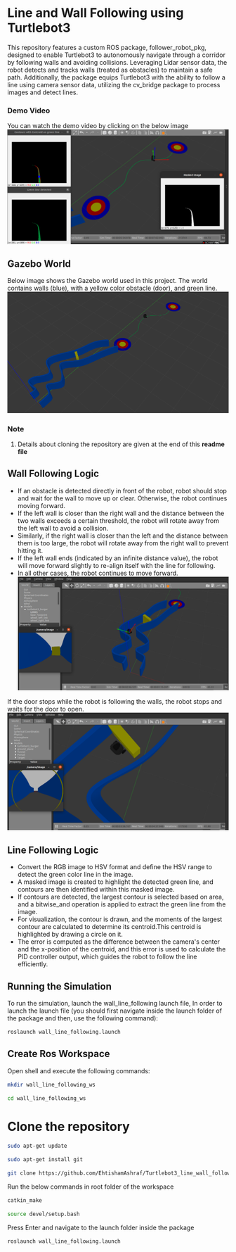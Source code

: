 # Line and Wall Following using Turtlebot3
This repository features a custom ROS package, follower_robot_pkg, designed to enable Turtlebot3 to autonomously navigate through a corridor by following walls and avoiding collisions. Leveraging Lidar sensor data, the robot detects and tracks walls (treated as obstacles) to maintain a safe path. Additionally, the package equips Turtlebot3 with the ability to follow a line using camera sensor data, utilizing the cv_bridge package to process images and detect lines.

### Demo Video
You can watch the demo video by clicking on the below image
[![Watch the video](https://github.com/EhtishamAshraf/Turtlebot3_line_wall_following/blob/main/Images/2.png)](https://www.youtube.com/watch?v=d6_b9ii4WU4&t=2s)

## Gazebo World
Below image shows the Gazebo world used in this project. The world contains walls (blue), with a yellow color obstacle (door), and green line.
![Gazebo World](https://github.com/EhtishamAshraf/Turtlebot3_line_wall_following/blob/main/Images/1.png)

### Note 
1.  Details about cloning the repository are given at the end of this **readme file**

## Wall Following Logic
- If an obstacle is detected directly in front of the robot, robot should stop and wait for the wall to move up or clear. Otherwise, the robot 
  continues moving forward. 
- If the left wall is closer than the right wall and the distance between the two walls exceeds a certain threshold, the robot will rotate away 
  from the left wall to avoid a collision. 
- Similarly, if the right wall is closer than the left and the distance between them is too large, the robot will rotate away from the right 
  wall to prevent hitting it. 
- If the left wall ends (indicated by an infinite distance value), the robot will move forward slightly to re-align itself with the line for 
  following. 
- In all other cases, the robot continues to move forward.
![Wall Following](https://github.com/EhtishamAshraf/Turtlebot3_line_wall_following/blob/main/Images/3.png)

If the door stops while the robot is following the walls, the robot stops and waits for the door to open.
![Door Closed](https://github.com/EhtishamAshraf/Turtlebot3_line_wall_following/blob/main/Images/4.png)

## Line Following Logic
- Convert the RGB image to HSV format and define the HSV range to detect the green color line in the image. 
- A masked image is created to highlight the detected green line, and contours are then identified within this masked image.
- If contours are detected, the largest contour is selected based on area, and a bitwise_and operation is applied to extract the green line from 
  the image.
- For visualization, the contour is drawn, and the moments of the largest contour are calculated to determine its centroid.This centroid is     
  highlighted by drawing a circle on it.
- The error is computed as the difference between the camera's center and the x-position of the centroid, and this error is used to calculate 
  the PID controller output, which guides the robot to follow the line efficiently.

## Running the Simulation
To run the simulation, launch the wall_line_following launch file, In order to launch the launch file (you should first navigate inside the launch folder of the package and then, use the following command): 
```bash
roslaunch wall_line_following.launch
```

## Create Ros Workspace
Open shell and execute the following commands:
```bash
mkdir wall_line_following_ws
```
```bash
cd wall_line_following_ws
```
# Clone the repository
```bash
sudo apt-get update
```
```bash
sudo apt-get install git
```
```bash
git clone https://github.com/EhtishamAshraf/Turtlebot3_line_wall_following.git
```
Run the below commands in root folder of the workspace
```bash
catkin_make 
```
```bash
source devel/setup.bash 
```
Press Enter and navigate to the launch folder inside the package
```bash
roslaunch wall_line_following.launch
```
